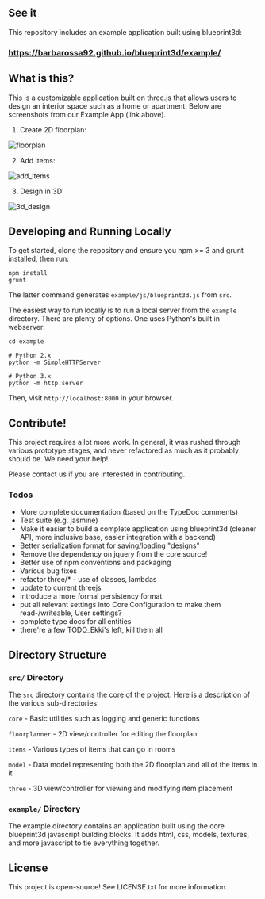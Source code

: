 ## See it

This repository includes an example application built using blueprint3d:

### https://barbarossa92.github.io/blueprint3d/example/

## What is this?

This is a customizable application built on three.js that allows users to design an interior space such as a home or apartment. Below are screenshots from our Example App (link above). 

1) Create 2D floorplan:

![floorplan](https://s3.amazonaws.com/furnishup/floorplan.png)

2) Add items:

![add_items](https://s3.amazonaws.com/furnishup/add_items.png)

3) Design in 3D:

![3d_design](https://s3.amazonaws.com/furnishup/design.png)

## Developing and Running Locally

To get started, clone the repository and ensure you npm >= 3 and grunt installed, then run:

    npm install
    grunt

The latter command generates `example/js/blueprint3d.js` from `src`.

The easiest way to run locally is to run a local server from the `example` directory. There are plenty of options. One uses Python's built in webserver:

    cd example

    # Python 2.x
    python -m SimpleHTTPServer

    # Python 3.x
    python -m http.server

Then, visit `http://localhost:8000` in your browser.

## Contribute!

This project requires a lot more work. In general, it was rushed through various prototype stages, and never refactored as much as it probably should be. We need your help!

Please contact us if you are interested in contributing.

### Todos

- More complete documentation (based on the TypeDoc comments)
- Test suite (e.g. jasmine)
- Make it easier to build a complete application using blueprint3d (cleaner API, more inclusive base, easier integration with a backend)
- Better serialization format for saving/loading "designs"
- Remove the dependency on jquery from the core source!
- Better use of npm conventions and packaging
- Various bug fixes
- refactor three/* - use of classes, lambdas
- update to current threejs
- introduce a more formal persistency format
- put all relevant settings into Core.Configuration to make them read-/writeable, User settings?
- complete type docs for all entities
- there're a few TODO_Ekki's left, kill them all

## Directory Structure

### `src/` Directory

The `src` directory contains the core of the project. Here is a description of the various sub-directories:

`core` - Basic utilities such as logging and generic functions

`floorplanner` - 2D view/controller for editing the floorplan

`items` - Various types of items that can go in rooms

`model` - Data model representing both the 2D floorplan and all of the items in it

`three` - 3D view/controller for viewing and modifying item placement


### `example/` Directory

The example directory contains an application built using the core blueprint3d javascript building blocks. It adds html, css, models, textures, and more javascript to tie everything together.

## License

This project is open-source! See LICENSE.txt for more information.
